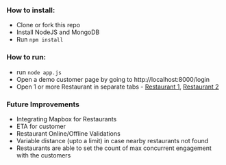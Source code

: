 ### How to install:
- Clone or fork this repo
- Install NodeJS and MongoDB
- Run `npm install`

### How to run:
- run `node app.js`
- Open a demo customer page by going to http://localhost:8000/login
- Open 1 or more Restaurant in separate tabs - [Restaurant 1](http://localhost:8000/restaurant.html?userId=1), [Restaurant 2](http://localhost:8000/restaurant.html?userId=2)

### Future Improvements
- Integrating Mapbox for Restaurants
- ETA for customer
- Restaurant Online/Offline Validations
- Variable distance (upto a limit) in case nearby restaurants not found
- Restaurants are able to set the count of max concurrent engagement with the customers
